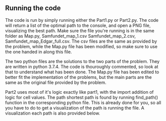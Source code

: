 ## Running the code
The code is run by simply running either the Part1.py or Part2.py. The code will return a list of the optimal path to the console, and open a PNG file, visualizing the best path. Make sure the file you're running is in the same folder as Map.py, Samfundet_map_1.csv Samfundet_map_2.csv, Samfundet_map_Edgar_full.csv. The csv files are the same as provided by the problem, while the Map.py file has been modified, so make sure to use the one handed in along this file.

The two python files are the solutions to the two parts of the problem. They are written in python 3.7.4. The code is thouroughly commented, so look at that to understand what has been done. The Map.py file has been edited to better fit the implementation of the problems, but the main parts are the same as the original file provided by the problem.

Part2 uses most of it's logic exactly like part1, with the import addition of logic for cell values. The path shortest path is found by running find_path() function in the corresponding python file. This is already done for you, so all you have to do to get a visualization of the path is running the file. A visualization each path is also provided below.

